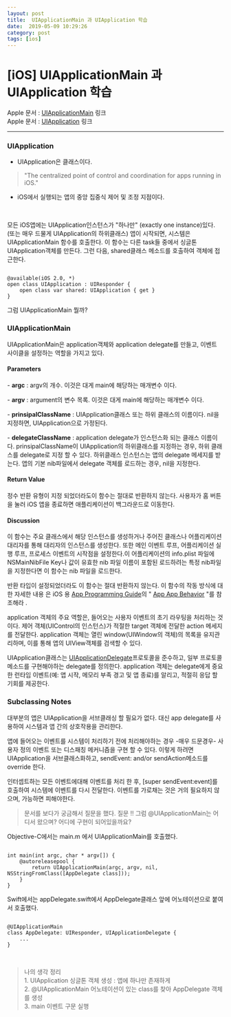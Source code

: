 ```yaml
---
layout: post
title:  UIApplicationMain 과 UIApplication 학습
date:  2019-05-09 10:29:26
category: post
tags: [ios]
---
```


# [iOS] UIApplicationMain 과 UIApplication 학습

Apple 문서 : [UIApplicationMain](https://developer.apple.com/documentation/uikit/1622933-uiapplicationmain?language=objc) 링크 
<br />
Apple 문서 : [UIApplication](https://developer.apple.com/documentation/uikit/uiapplication?language=objc) 링크

----

### UIApplication
- UIApplication은 클래스이다.
> "The centralized point of control and coordination for apps running in iOS."
- iOS에서 실행되는 앱의 중앙 집중식 제어 및 조정 지점이다.  

<br />

모든 iOS앱에는 UIApplication인스턴스가 "하나만" (exactly one instance)있다. (또는 매우 드물게 UIApplication의 하위클래스)
앱이 시작되면, 시스템은  UIApplicationMain 함수를 호출한다. 이 함수는 다른 task들 중에서 싱글톤 UIApplication객체를 만든다.
그런 다음, shared클래스 메소드를 호출하여 객체에 접근한다.

<pre><code class=swift>
@available(iOS 2.0, *)
open class UIApplication : UIResponder {
    open class var shared: UIApplication { get } 
}
</code></pre>

그럼 UIApplicationMain 뭘까?
<br />

### UIApplicationMain

UIApplicationMain은 application객체와 application delegate를 만들고, 이벤트 사이클을 설정하는 역할을 가지고 있다.

#### Parameters

\-  **argc** : argv의 개수. 이것은 대게 main에 해당하는 매개변수 이다.

\- **argv** : argument의 변수 목록. 이것은 대게 main에 해당하는 매개변수 이다.

\- **prinsipalClassName** : UIApplication클래스 또는 하위 클래스의 이름이다. nil을 지정하면, UIApplication으로 가정된다.

\- **delegateClassName** : application delegate가 인스턴스화 되는 클래스 이름이다. prinsipalClassName이 UIApplication의 하위클래스를 지정하는 경우, 하위 클래스를 delegate로 지정 할 수 있다. 하위클래스 인스턴스는 앱의 delegate 메세지를 받는다. 앱의 기본 nib파일에서 delegate 객체를 로드하는 경우, nil을 지정한다.

#### Return Value
정수 반환 유형이 지정 되었더라도이 함수는 절대로 반환하지 않는다. 사용자가 홈 버튼을 눌러 iOS 앱을 종료하면 애플리케이션이 백그라운드로 이동한다.

#### Discussion
이 함수는 주요 클래스에서 해당 인스턴스를 생성하거나 주어진 클래스나 어플리케이션 대리자를 통해 대리자의 인스턴스를 생성한다.
또한 메인 이벤트 루프, 어플리케이션 실행 루프, 프로세스 이벤트의 시작점을 설정한다.이 어플리케이션의 info.plist 파일에  NSMainNibFile Key나 값이 유효한 nib 파일 이름이 포함된 로드하려는 특정 nib파일을 지정한다면 이 함수는 nib 파일을 로드한다.

반환 타입이 설정되었더라도 이 함수는 절대 반환하지 않는다. 이 함수의 작동 방식에 대한 자세한 내용 은 iOS 용 [App Programming Guide](https://developer.apple.com/library/archive/documentation/iPhone/Conceptual/iPhoneOSProgrammingGuide/Introduction/Introduction.html#//apple_ref/doc/uid/TP40007072)의 " [App App Behavior](https://developer.apple.com/library/archive/documentation/iPhone/Conceptual/iPhoneOSProgrammingGuide/ExpectedAppBehaviors/ExpectedAppBehaviors.html#//apple_ref/doc/uid/TP40007072-CH3) "를 참조해라 .


application 객체의 주요 역할은, 들어오는 사용자 이벤트의 초기 라우팅을 처리하는 것이다. 제어 객체(UIControl의 인스턴스)가 적절한 target 객체에 전달한 action 메세지를 전달한다. application 객체는 열린 window(UIWindow의 객체)의 목록을 유지관리하며, 이를 통해 앱의 UIView객체를 검색할 수 있다.


UIApplication클래스는 [UIApplicationDelegate](https://developer.apple.com/documentation/uikit/uiapplicationdelegate?language=objc)프로토콜을 준수하고, 일부 프로토콜 메소드를 구현해야하는 delegate를 정의한다. application 객체는 delegate에게 중요한 런타임 이벤트(예: 앱 시작, 메모리 부족 경고 및 앱 종료)를 알리고, 적절히 응답 할 기회를 제공한다.

### Subclassing Notes
대부분의 앱은 UIApplication을 서브클래싱 할 필요가 없다. 대신 app delegate를 사용하여 시스템과 앱 간의 상호작용을 관리한다.

앱에 들어오는 이벤트를 시스템이 처리하기 전에 처리해야하는 경우 -매우 드문경우- 사용자 정의 이벤트 또는 디스패칭 메커니즘을 구현 할 수 있다. 
이렇게 하려면 UIApplication을 서브클래스화하고, sendEvent: and/or sendAction메소드를 override 한다.

인터셉트하는 모든 이벤트에대해 이벤트를 처리 한 후, [super sendEvent:event]를 호출하여 시스템에 이벤트를 다시 전달한다. 이벤트를 가로채는 것은 거의 필요하지 않으며, 가능하면 피해야한다.


> 문서를 보다가 궁금해서 질문을 했다. 
> 질문 !! 그럼 @UIApplicationMain는 어디서 왔으며? 어디에 구현이 되어있을까요? 

Objective-C에서는 main.m 에서 UIApplicationMain를 호출했다.
<pre><code class=swift>
int main(int argc, char * argv[]) {
    @autoreleasepool {
        return UIApplicationMain(argc, argv, nil, NSStringFromClass([AppDelegate class]));
    }
}
</code></pre>
Swift에서는 appDelegate.swift에서 AppDelegate클래스 앞에 어노테이션으로 붙여서 호출했다.

<pre><code class=swift>
@UIApplicationMain
class AppDelegate: UIResponder, UIApplicationDelegate {
    ...
}
</code></pre>

<br />

> 나의 생각 정리 <br /> 1. UIApplication 싱글톤 객체 생성 : 앱에 하나만 존재하게 <br /> 2. @UIApplicationMain 어노테이션이 있는 class를 찾아 AppDelegate 객체를 생성 <br /> 3. main 이벤트 구문 실행